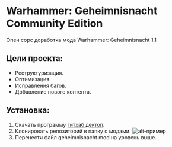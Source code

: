 # Warhammer: Geheimnisnacht Community Edition
Опен сорс доработка мода Warhammer: Geheimnisnacht 1.1

## Цели проекта:
+ Реструктуризация.
+ Оптимизация.
+ Исправления багов.
+ Добавление нового контента.

## Установка:
1. Скачать программу [гитхаб дектоп](https://desktop.github.com/).
2. Клонировать репозиторий в папку с модами.
![alt-пример](http://puu.sh/x7un9/0a162151d1.jpg?v=200s=200 "пример")
3. Перенести файл geheimnisnacht.mod на уровень выше.
